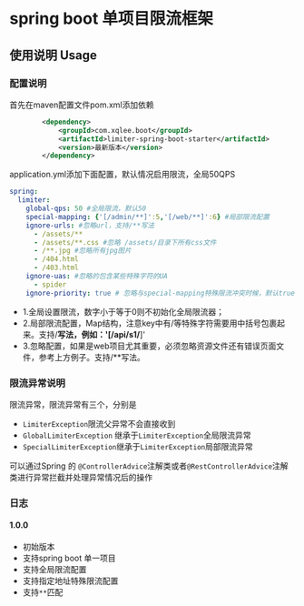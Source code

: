 # spring boot 单项目限流框架


## 使用说明 Usage
### 配置说明
首先在maven配置文件pom.xml添加依赖
````xml
        <dependency>
            <groupId>com.xqlee.boot</groupId>
            <artifactId>limiter-spring-boot-starter</artifactId>
            <version>最新版本</version>
        </dependency>
````
application.yml添加下面配置，默认情况启用限流，全局50QPS
````yaml
spring:
  limiter:
    global-qps: 50 #全局限流，默认50
    special-mapping: {'[/admin/**]':5,'[/web/**]':6} #局部限流配置
    ignore-urls: #忽略url，支持/**写法
      - /assets/**
      - /assets/**.css #忽略 /assets/目录下所有css文件
      - /**.jpg #忽略所有jpg图片
      - /404.html
      - /403.html
    ignore-uas: #忽略的包含某些特殊字符的UA
      - spider
    ignore-priority: true # 忽略与special-mapping特殊限流冲突时候，默认true-走忽略；false-走特殊限流
````
- 1.全局设置限流，数字小于等于0则不初始化全局限流器；
- 2.局部限流配置，Map结构，注意key中有/等特殊字符需要用中括号包裹起来。支持/**写法，例如：'[/api/s1/**]'
- 3.忽略配置，如果是web项目尤其重要，必须忽略资源文件还有错误页面文件，参考上方例子。支持/**写法。
### 限流异常说明
限流异常，限流异常有三个，分别是
- `LimiterException`限流父异常不会直接收到
- `GlobalLimiterException` 继承于`LimiterException`全局限流异常
- `SpecialLimiterException`继承于`LimiterException`局部限流异常

可以通过Spring 的 `@ControllerAdvice`注解类或者`@RestControllerAdvice`注解类进行异常拦截并处理异常情况后的操作

### 日志

#### 1.0.0
- 初始版本
- 支持spring boot 单一项目
- 支持全局限流配置
- 支持指定地址特殊限流配置
- 支持`**`匹配